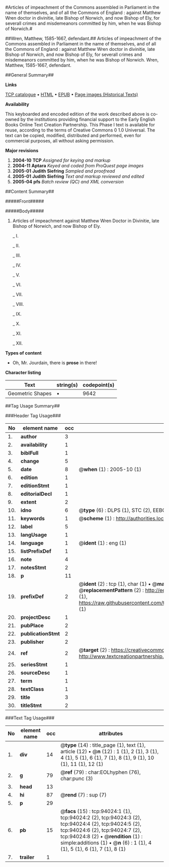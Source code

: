 #Articles of impeachment of the Commons assembled in Parliament in the name of themselves, and of all the Commons of England : against Matthew Wren doctor in divinitie, late Bishop of Norwich, and now Bishop of Ely, for severall crimes and misdemeanors committed by him, when he was Bishop of Norwich.#

##Wren, Matthew, 1585-1667, defendant.##
Articles of impeachment of the Commons assembled in Parliament in the name of themselves, and of all the Commons of England : against Matthew Wren doctor in divinitie, late Bishop of Norwich, and now Bishop of Ely, for severall crimes and misdemeanors committed by him, when he was Bishop of Norwich.
Wren, Matthew, 1585-1667, defendant.

##General Summary##

**Links**

[TCP catalogue](http://www.ota.ox.ac.uk/tcp/)  • 
[HTML](http://tei.it.ox.ac.uk/tcp/Texts-HTML/free/A38/A38205.html)  • 
[EPUB](http://tei.it.ox.ac.uk/tcp/Texts-EPUB/free/A38/A38205.epub) • 
[Page images (Historical Texts)](https://data.historicaltexts.jisc.ac.uk/view?pubId=eebo-12798484e&pageId=eebo-12798484e-94024-1)

**Availability**

This keyboarded and encoded edition of the
	       work described above is co-owned by the institutions
	       providing financial support to the Early English Books
	       Online Text Creation Partnership. This Phase I text is
	       available for reuse, according to the terms of Creative
	       Commons 0 1.0 Universal. The text can be copied,
	       modified, distributed and performed, even for
	       commercial purposes, all without asking permission.

**Major revisions**

1. __2004-10__ __TCP__ *Assigned for keying and markup*
1. __2004-11__ __Aptara__ *Keyed and coded from ProQuest page images*
1. __2005-01__ __Judith Siefring__ *Sampled and proofread*
1. __2005-01__ __Judith Siefring__ *Text and markup reviewed and edited*
1. __2005-04__ __pfs__ *Batch review (QC) and XML conversion*

##Content Summary##

#####Front#####

#####Body#####

1. Articles of impeachment against
Matthew Wren Doctor in
Divinitie, late Bishop of Norwich,
and now Bishop
of Ely.

    _ I.

    _ II.

    _ III.

    _ IV.

    _ V.

    _ VI.

    _ VII.

    _ VIII.

    _ IX.

    _ X.

    _ XI.

    _ XII.

**Types of content**

  * Oh, Mr. Jourdain, there is **prose** in there!

**Character listing**


|Text|string(s)|codepoint(s)|
|---|---|---|
|Geometric Shapes|▪|9642|

##Tag Usage Summary##

###Header Tag Usage###

|No|element name|occ|attributes|
|---|---|---|---|
|1.|__author__|3||
|2.|__availability__|1||
|3.|__biblFull__|1||
|4.|__change__|5||
|5.|__date__|8| @__when__ (1) : 2005-10 (1)|
|6.|__edition__|1||
|7.|__editionStmt__|1||
|8.|__editorialDecl__|1||
|9.|__extent__|2||
|10.|__idno__|6| @__type__ (6) : DLPS (1), STC (2), EEBO-CITATION (1), OCLC (1), VID (1)|
|11.|__keywords__|1| @__scheme__ (1) : http://authorities.loc.gov/ (1)|
|12.|__label__|5||
|13.|__langUsage__|1||
|14.|__language__|1| @__ident__ (1) : eng (1)|
|15.|__listPrefixDef__|1||
|16.|__note__|4||
|17.|__notesStmt__|2||
|18.|__p__|11||
|19.|__prefixDef__|2| @__ident__ (2) : tcp (1), char (1)  •  @__matchPattern__ (2) : ([0-9\-]+):([0-9IVX]+) (1), (.+) (1)  •  @__replacementPattern__ (2) : http://eebo.chadwyck.com/downloadtiff?vid=$1&page=$2 (1), https://raw.githubusercontent.com/textcreationpartnership/Texts/master/tcpchars.xml#$1 (1)|
|20.|__projectDesc__|1||
|21.|__pubPlace__|2||
|22.|__publicationStmt__|2||
|23.|__publisher__|2||
|24.|__ref__|2| @__target__ (2) : https://creativecommons.org/publicdomain/zero/1.0/ (1), http://www.textcreationpartnership.org/docs/. (1)|
|25.|__seriesStmt__|1||
|26.|__sourceDesc__|1||
|27.|__term__|1||
|28.|__textClass__|1||
|29.|__title__|3||
|30.|__titleStmt__|2||


###Text Tag Usage###

|No|element name|occ|attributes|
|---|---|---|---|
|1.|__div__|14| @__type__ (14) : title_page (1), text (1), article (12)  •  @__n__ (12) : 1 (1), 2 (1), 3 (1), 4 (1), 5 (1), 6 (1), 7 (1), 8 (1), 9 (1), 10 (1), 11 (1), 12 (1)|
|2.|__g__|79| @__ref__ (79) : char:EOLhyphen (76), char:punc (3)|
|3.|__head__|13||
|4.|__hi__|87| @__rend__ (7) : sup (7)|
|5.|__p__|29||
|6.|__pb__|15| @__facs__ (15) : tcp:94024:1 (1), tcp:94024:2 (2), tcp:94024:3 (2), tcp:94024:4 (2), tcp:94024:5 (2), tcp:94024:6 (2), tcp:94024:7 (2), tcp:94024:8 (2)  •  @__rendition__ (1) : simple:additions (1)  •  @__n__ (6) : 1 (1), 4 (1), 5 (1), 6 (1), 7 (1), 8 (1)|
|7.|__trailer__|1||
